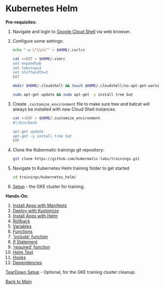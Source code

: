 # Kubernetes Helm

**Pre-requisites:**

1. Navigate and login to [Google Cloud Shell](https://ssh.cloud.google.com ) via web browser. 

2. Configure some settings:
    ```bash
    echo "-w \"\\n\"" > $HOME/.curlrc

    cat <<EOT > $HOME/.vimrc
    set expandtab
    set tabstop=2
    set shiftwidth=2
    EOT

    mkdir $HOME/.cloudshell && touch $HOME/.cloudshell/no-apt-get-warning

    sudo apt-get update && sudo apt-get -y install tree bat
    ```

3. Create `.customize_environment` file to make sure tree and batcat will always be installed with new Cloud Shell instances
    ```bash
    cat <<EOF > $HOME/.customize_environment
    #!/bin/bash

    apt-get update
    apt-get -y install tree bat
    EOF
    ```

4. Clone the Kubermatic trainings git repository:
    ```bash
    git clone https://github.com/kubermatic-labs/trainings.git
    ```

5. Navigate to Kubernetes Helm training folder to get started
    ```bash  
    cd trainings/kubernetes_helm/
    ```

6. [Setup](00_setup/README.md) - the GKE cluster for training.
   
**Hands-On:**

1. [Install Apps with Manifests](01_apps-with-only-manifests/README.md)
2. [Deploy with Kustomize](02_deploy-with-kustomize/README.md)
3. [Install Apps with Helm](02_apps-with-helm/README.md)
4. [Rollback](03_rollback/README.md)
5. [Variables](04_variables/README.md)
6. [Functions](05_functions/README.md)
7. ['include' function](06_includes/README.md)
8. [If Statement](07_ifs/README.md)
9. ['required' function](08_required/README.md)
10. [Helm Test](09_tests/README.md)
11. [Hooks](10_hooks/README.md)
12. [Dependencies](11_dependencies/README.md)

[TearDown Setup](99_teardown/README.md) - Optional, for the GKE training cluster cleanup. 

[Back to Main](../README.md)